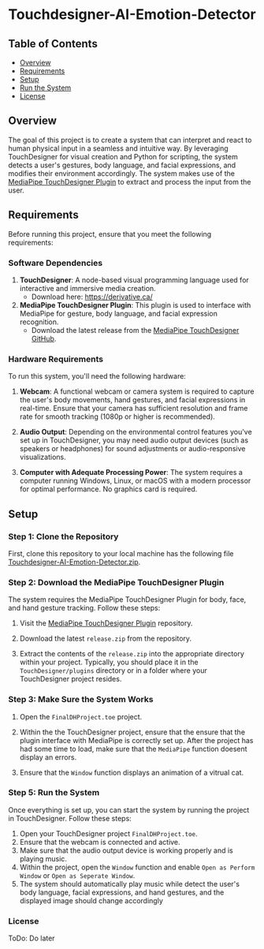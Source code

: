 # Touchdesigner-AI-Emotion-Detector

## Table of Contents

- [Overview](#overview)
- [Requirements](#requirements)
- [Setup](#setup)
- [Run the System](#run-the-system)
- [License](#license)

## Overview

The goal of this project is to create a system that can interpret and react to human physical input in a seamless and intuitive way. By leveraging TouchDesigner for visual creation and Python for scripting, the system detects a user's gestures, body language, and facial expressions, and modifies their environment accordingly. The system makes use of the [MediaPipe TouchDesigner Plugin](https://github.com/torinmb/mediapipe-touchdesigner) to extract and process the input from the user.

## Requirements

Before running this project, ensure that you meet the following requirements:

### Software Dependencies
1. **TouchDesigner**: A node-based visual programming language used for interactive and immersive media creation.
   - Download here: https://derivative.ca/
2. **MediaPipe TouchDesigner Plugin**: This plugin is used to interface with MediaPipe for gesture, body language, and facial expression recognition.
   - Download the latest release from the [MediaPipe TouchDesigner GitHub](https://github.com/torinmb/mediapipe-touchdesigner?tab=readme-ov-file).
  
### Hardware Requirements
To run this system, you'll need the following hardware:

1. **Webcam**: A functional webcam or camera system is required to capture the user's body movements, hand gestures, and facial expressions in real-time. Ensure that your camera has sufficient resolution and frame rate for smooth tracking (1080p or higher is recommended).
  
2. **Audio Output**: Depending on the environmental control features you've set up in TouchDesigner, you may need audio output devices (such as speakers or headphones) for sound adjustments or audio-responsive visualizations.

3. **Computer with Adequate Processing Power**: The system requires a computer running Windows, Linux, or macOS with a modern processor for optimal performance. No graphics card is required.

## Setup

### Step 1: Clone the Repository
First, clone this repository to your local machine has the following file [Touchdesigner-AI-Emotion-Detector.zip]().

### Step 2: Download the MediaPipe TouchDesigner Plugin
The system requires the MediaPipe TouchDesigner Plugin for body, face, and hand gesture tracking. Follow these steps:

1. Visit the [MediaPipe TouchDesigner Plugin](https://github.com/torinmb/mediapipe-touchdesigner?tab=readme-ov-file) repository.

2. Download the latest `release.zip` from the repository.
   
4. Extract the contents of the `release.zip` into the appropriate directory within your project. Typically, you should place it in the `TouchDesigner/plugins` directory or in a folder where your TouchDesigner project resides.

### Step 3: Make Sure the System Works

1. Open the `FinalDHProject.toe` project.

2. Within the the TouchDesigner project, ensure that the ensure that the plugin interface with MediaPipe is correctly set up. After the project has had some time to load, make sure that the `MediaPipe` function doesent display an errors.

3. Ensure that the `Window` function displays an animation of a vitrual cat.

### Step 5: Run the System
Once everything is set up, you can start the system by running the project in TouchDesigner. Follow these steps:

1. Open your TouchDesigner project `FinalDHProject.toe`.
2. Ensure that the webcam is connected and active.
3. Make sure that the audio output device is working properly and is playing music.
4. Within the project, open the `Window` function and enable `Open as Perform Window` or `Open as Seperate Window`.
6. The system should automatically play music while detect the user's body language, facial expressions, and hand gestures, and the displayed image should change accordingly

### License
ToDo: Do later


